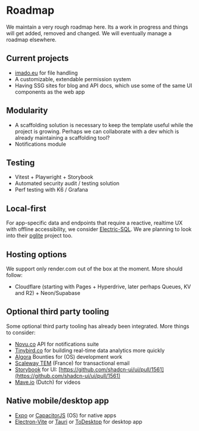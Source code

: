 # Roadmap
We maintain a very rough roadmap here. Its a work in progress and things will get added, removed and changed. We will eventually manage a roadmap elsewhere.

## Current projects
* [imado.eu](imado.eu) for file handling
* A customizable, extendable permission system
* Having SSG sites for blog and API docs, which use some of the same UI components as the web app

## Modularity
* A scaffolding solution is necessary to keep the template useful while the project is growing. Perhaps we can collaborate with a dev which is already maintaining a scaffolding tool?
* Notifications module

## Testing
* Vitest + Playwright + Storybook
* Automated security audit / testing solution
* Perf testing with K6 / Grafana

## Local-first
For app-specific data and endpoints that require a reactive, realtime UX with offline accessibility, we consider [Electric-SQL](https://electric-sql.com/). We are planning to look into their [pglite](https://github.com/electric-sql/pglite) project too.

## Hosting options
We support only render.com out of the box at the moment. More should follow:
* Cloudflare (starting with Pages + Hyperdrive, later perhaps Queues, KV and R2) + Neon/Supabase

## Optional third party tooling
Some optional third party tooling has already been integrated. More things to consider:
* [Novu.co](https://novu.co) API for notifications suite
* [Tinybird.co](https://tinybird.co) for building real-time data analytics more quickly
* [Algora](https://algora.io) Bounties for (OS) development work
* [Scaleway TEM](https://www.scaleway.com/en/transactional-email-tem/) (France) for transactional email
* [Storybook](https://storybook.js.org/) for UI: [https://github.com/shadcn-ui/ui/pull/1561](https://github.com/shadcn-ui/ui/pull/1561)
* [Mave.io](https://www.mave.io/) (Dutch) for videos

## Native mobile/desktop app
* [Expo](https://expo.dev/) or [CapacitorJS](https://github.com/ionic-team/capacitor) (OS) for native apps
* [Electron-Vite](https://github.com/electron-vite/electron-vite-react) or [Tauri](https://github.com/tauri-apps/tauri) or [ToDesktop](https://www.todesktop.com/) for desktop app
